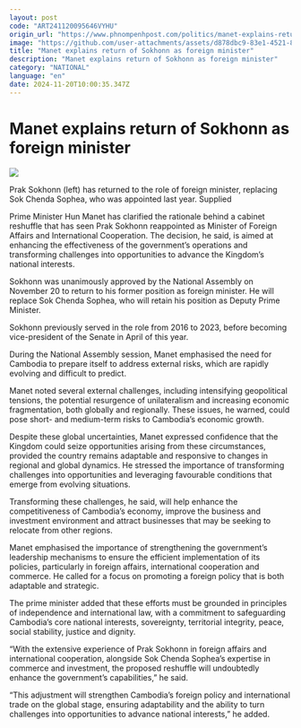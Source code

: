```yaml
---
layout: post
code: "ART241120095646VYHU"
origin_url: "https://www.phnompenhpost.com/politics/manet-explains-return-of-sokhonn-as-foreign-minister"
image: "https://github.com/user-attachments/assets/d878dbc9-83e1-4521-892c-e70e5202af5e"
title: "Manet explains return of Sokhonn as foreign minister"
description: "​​Manet explains return of Sokhonn as foreign minister​"
category: "NATIONAL"
language: "en"
date: 2024-11-20T10:00:35.347Z
---
```


# Manet explains return of Sokhonn as foreign minister

![](https://github.com/user-attachments/assets/9f74a2e9-7a6d-41ba-835f-b51ab23c11bd)

Prak Sokhonn (left) has returned to the role of foreign minister, replacing Sok Chenda Sophea, who was appointed last year. Supplied

Prime Minister Hun Manet has clarified the rationale behind a cabinet reshuffle that has seen Prak Sokhonn reappointed as Minister of Foreign Affairs and International Cooperation. The decision, he said, is aimed at enhancing the effectiveness of the government’s operations and transforming challenges into opportunities to advance the Kingdom’s national interests.

Sokhonn was unanimously approved by the National Assembly on November 20 to return to his former position as foreign minister. He will replace Sok Chenda Sophea, who will retain his position as Deputy Prime Minister.

Sokhonn previously served in the role from 2016 to 2023, before becoming vice-president of the Senate in April of this year.

During the National Assembly session, Manet emphasised the need for Cambodia to prepare itself to address external risks, which are rapidly evolving and difficult to predict.

Manet noted several external challenges, including intensifying geopolitical tensions, the potential resurgence of unilateralism and increasing economic fragmentation, both globally and regionally. These issues, he warned, could pose short- and medium-term risks to Cambodia’s economic growth.

Despite these global uncertainties, Manet expressed confidence that the Kingdom could seize opportunities arising from these circumstances, provided the country remains adaptable and responsive to changes in regional and global dynamics. He stressed the importance of transforming challenges into opportunities and leveraging favourable conditions that emerge from evolving situations.

Transforming these challenges, he said, will help enhance the competitiveness of Cambodia’s economy, improve the business and investment environment and attract businesses that may be seeking to relocate from other regions.

Manet emphasised the importance of strengthening the government’s leadership mechanisms to ensure the efficient implementation of its policies, particularly in foreign affairs, international cooperation and commerce. He called for a focus on promoting a foreign policy that is both adaptable and strategic.

The prime minister added that these efforts must be grounded in principles of independence and international law, with a commitment to safeguarding Cambodia’s core national interests, sovereignty, territorial integrity, peace, social stability, justice and dignity.

“With the extensive experience of Prak Sokhonn in foreign affairs and international cooperation, alongside Sok Chenda Sophea’s expertise in commerce and investment, the proposed reshuffle will undoubtedly enhance the government’s capabilities,” he said.

“This adjustment will strengthen Cambodia’s foreign policy and international trade on the global stage, ensuring adaptability and the ability to turn challenges into opportunities to advance national interests,” he added.